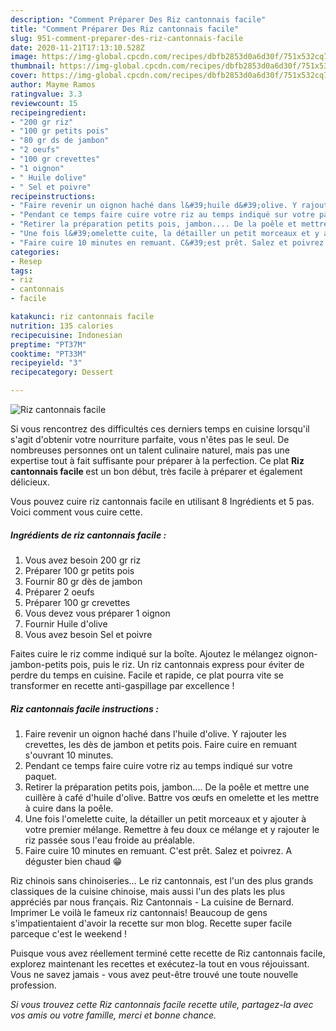 ```yaml
---
description: "Comment Préparer Des Riz cantonnais facile"
title: "Comment Préparer Des Riz cantonnais facile"
slug: 951-comment-preparer-des-riz-cantonnais-facile
date: 2020-11-21T17:13:10.528Z
image: https://img-global.cpcdn.com/recipes/dbfb2853d0a6d30f/751x532cq70/riz-cantonnais-facile-photo-principale-de-la-recette.jpg
thumbnail: https://img-global.cpcdn.com/recipes/dbfb2853d0a6d30f/751x532cq70/riz-cantonnais-facile-photo-principale-de-la-recette.jpg
cover: https://img-global.cpcdn.com/recipes/dbfb2853d0a6d30f/751x532cq70/riz-cantonnais-facile-photo-principale-de-la-recette.jpg
author: Mayme Ramos
ratingvalue: 3.3
reviewcount: 15
recipeingredient:
- "200 gr riz"
- "100 gr petits pois"
- "80 gr ds de jambon"
- "2 oeufs"
- "100 gr crevettes"
- "1 oignon"
- " Huile dolive"
- " Sel et poivre"
recipeinstructions:
- "Faire revenir un oignon haché dans l&#39;huile d&#39;olive. Y rajouter les crevettes, les dès de jambon et petits pois. Faire cuire en remuant s&#39;ouvrant 10 minutes."
- "Pendant ce temps faire cuire votre riz au temps indiqué sur votre paquet."
- "Retirer la préparation petits pois, jambon.... De la poêle et mettre une cuillère à café d&#39;huile d&#39;olive. Battre vos œufs en omelette et les mettre à cuire dans la poêle."
- "Une fois l&#39;omelette cuite, la détailler un petit morceaux et y ajouter à votre premier mélange. Remettre à feu doux ce mélange et y rajouter le riz passée sous l&#39;eau froide au préalable."
- "Faire cuire 10 minutes en remuant. C&#39;est prêt. Salez et poivrez. A déguster bien chaud 😁"
categories:
- Resep
tags:
- riz
- cantonnais
- facile

katakunci: riz cantonnais facile 
nutrition: 135 calories
recipecuisine: Indonesian
preptime: "PT37M"
cooktime: "PT33M"
recipeyield: "3"
recipecategory: Dessert

---
```



![Riz cantonnais facile](https://img-global.cpcdn.com/recipes/dbfb2853d0a6d30f/751x532cq70/riz-cantonnais-facile-photo-principale-de-la-recette.jpg)

Si vous rencontrez des difficultés ces derniers temps en cuisine lorsqu'il s'agit d'obtenir votre nourriture parfaite, vous n'êtes pas le seul. De nombreuses personnes ont un talent culinaire naturel, mais pas une expertise tout à fait suffisante pour préparer à la perfection. Ce plat <strong> Riz cantonnais facile </strong> est un bon début, très facile à préparer et également délicieux.

<!--inarticleads1-->

Vous pouvez cuire riz cantonnais facile en utilisant 8 Ingrédients et 5 pas. Voici comment vous cuire cette.

##### Ingrédients de riz cantonnais facile :

1. Vous avez besoin 200 gr riz
1. Préparer 100 gr petits pois
1. Fournir 80 gr dès de jambon
1. Préparer 2 oeufs
1. Préparer 100 gr crevettes
1. Vous devez vous préparer 1 oignon
1. Fournir  Huile d&#39;olive
1. Vous avez besoin  Sel et poivre


Faites cuire le riz comme indiqué sur la boîte. Ajoutez le mélangez oignon-jambon-petits pois, puis le riz. Un riz cantonnais express pour éviter de perdre du temps en cuisine. Facile et rapide, ce plat pourra vite se transformer en recette anti-gaspillage par excellence ! 

<!--inarticleads2-->

##### Riz cantonnais facile instructions :

1. Faire revenir un oignon haché dans l&#39;huile d&#39;olive. Y rajouter les crevettes, les dès de jambon et petits pois. Faire cuire en remuant s&#39;ouvrant 10 minutes.
1. Pendant ce temps faire cuire votre riz au temps indiqué sur votre paquet.
1. Retirer la préparation petits pois, jambon.... De la poêle et mettre une cuillère à café d&#39;huile d&#39;olive. Battre vos œufs en omelette et les mettre à cuire dans la poêle.
1. Une fois l&#39;omelette cuite, la détailler un petit morceaux et y ajouter à votre premier mélange. Remettre à feu doux ce mélange et y rajouter le riz passée sous l&#39;eau froide au préalable.
1. Faire cuire 10 minutes en remuant. C&#39;est prêt. Salez et poivrez. A déguster bien chaud 😁


Riz chinois sans chinoiseries… Le riz cantonnais, est l&#39;un des plus grands classiques de la cuisine chinoise, mais aussi l&#39;un des plats les plus appréciés par nous français. Riz Cantonnais - La cuisine de Bernard. Imprimer Le voilà le fameux riz cantonnais! Beaucoup de gens s&#39;impatientaient d&#39;avoir la recette sur mon blog. Recette super facile parceque c&#39;est le weekend ! 

<!--inarticleads1-->

<p>
Puisque vous avez réellement terminé cette recette de Riz cantonnais facile, explorez maintenant les recettes et exécutez-la tout en vous réjouissant. Vous ne savez jamais - vous avez peut-être trouvé une toute nouvelle profession.
</p>

<p>
<i>Si vous trouvez cette Riz cantonnais facile recette utile, partagez-la avec vos amis ou votre famille, merci et bonne chance.</i>
</p>
